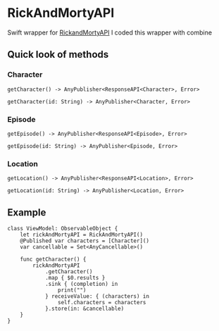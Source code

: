 # RickAndMortyAPI

Swift wrapper for [RickandMortyAPI](https://rickandmortyapi.com)
I coded this wrapper with combine

## Quick look of methods

### Character

`getCharacter() -> AnyPublisher<ResponseAPI<Character>, Error>`

`getCharacter(id: String) -> AnyPublisher<Character, Error>`

### Episode

`getEpisode() -> AnyPublisher<ResponseAPI<Episode>, Error>`

`getEpisode(id: String) -> AnyPublisher<Episode, Error>`

### Location

`getLocation() -> AnyPublisher<ResponseAPI<Location>, Error>`


`getLocation(id: String) -> AnyPublisher<Location, Error>`


## Example


```
class ViewModel: ObservableObject {
    let rickAndMortyAPI = RickAndMortyAPI()
    @Published var characters = [Character]()
    var cancellable = Set<AnyCancellable>()

    func getCharacter() {
        rickAndMortyAPI
            .getCharacter()
            .map { $0.results }
            .sink { (completion) in
                print("")
            } receiveValue: { (characters) in
                self.characters = characters
            }.store(in: &cancellable)
    }
}
```





